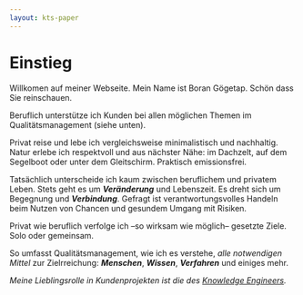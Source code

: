 ```yaml
---
layout: kts-paper
---
```

<object class="right" id="graph_1" data="/img/cv-slimmer.svg" type="image/svg+xml" ></object>
# Einstieg

Willkomen auf meiner Webseite. Mein Name ist Boran Gögetap. Schön dass Sie reinschauen.

Beruflich unterstütze ich Kunden bei allen möglichen Themen im Qualitätsmanagement (siehe unten).

Privat reise und lebe ich vergleichsweise minimalistisch und nachhaltig. Natur erlebe ich respektvoll und aus nächster Nähe: im Dachzelt, auf dem Segelboot oder unter dem Gleitschirm. Praktisch emissionsfrei.

Tatsächlich unterscheide ich kaum zwischen beruflichem und privatem Leben. Stets geht es um ***Veränderung*** und Lebenszeit. Es dreht sich um Begegnung und ***Verbindung***. Gefragt ist verantwortungsvolles Handeln beim Nutzen von Chancen und gesundem Umgang mit Risiken.

Privat wie beruflich verfolge ich –so wirksam wie möglich– gesetzte Ziele. Solo oder gemeinsam.

So umfasst Qualitätsmanagement, wie ich es verstehe, *alle notwendigen Mittel* zur Zielrreichung: ***Menschen***, ***Wissen***, ***Verfahren*** und einiges mehr.

*Meine Lieblingsrolle in Kundenprojekten ist die des [Knowledge Engineers](/de/Knowledge-Engineer).*
